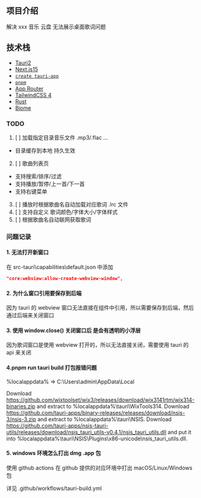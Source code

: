 ## 项目介绍

解决 xxx 音乐 云盘 无法展示桌面歌词问题

## 技术栈

- [Tauri2](https://v2.tauri.app/)
- [Next.js15](https://nextjs.org/)
- [`create tauri-app`](https://v2.tauri.app/start/create-project/)
- [`pnpm`](https://pnpm.io/)
- [App Router](https://nextjs.org/docs/app)
- [TailwindCSS 4](https://tailwindcss.com/)
- [Rust](https://www.rust-lang.org/)
- [Biome](https://biomejs.dev/)

### TODO

1. [ ] 加载指定目录音乐文件 .mp3/.flac ...

- 目录缓存到本地 持久生效

2. [ ] 歌曲列表页

- 支持搜索/排序/过滤
- 支持播放/暂停/上一首/下一首
- 支持右键菜单

3. [ ] 播放时根据歌曲名自动加载对应歌词 .lrc 文件
4. [ ] 支持自定义 歌词颜色/字体大小/字体样式
5. [ ] 根据歌曲名自动联网获取歌词

### 问题记录

#### 1. 无法打开新窗口

在 src-tauri\capabilities\default.json 中添加

```json
"core:webview:allow-create-webview-window",
```

#### 2. 为什么窗口引用要保存到后端

因为 tauri 的 webview 窗口无法直接在组件中引用，所以需要保存到后端，然后通过后端来关闭窗口

#### 3. 使用 window.close() 关闭窗口后 是会有透明的小浮层

因为歌词窗口是使用 webview 打开的，所以无法直接关闭，需要使用 tauri 的 api 来关闭

#### 4.pnpm run tauri build 打包报错问题

%localappdata% => C:\Users\admin\AppData\Local

Download https://github.com/wixtoolset/wix3/releases/download/wix3141rtm/wix314-binaries.zip and extract to %localappdata%\tauri\WixTools314.
Download https://github.com/tauri-apps/binary-releases/releases/download/nsis-3/nsis-3.zip and extract to %localappdata%\tauri\NSIS.
Download https://github.com/tauri-apps/nsis-tauri-utils/releases/download/nsis_tauri_utils-v0.4.1/nsis_tauri_utils.dll and put it into %localappdata%\tauri\NSIS\Plugins\x86-unicode\nsis_tauri_utils.dll.

#### 5. windows 环境怎么打出 dmg .app 包

使用 github actions 在 github 提供的对应环境中打出 macOS/Linux/Windows 包

详见 .github/workflows/tauri-build.yml
